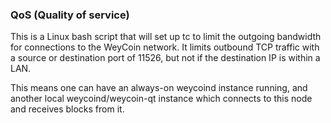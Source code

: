 ### QoS (Quality of service) ###

This is a Linux bash script that will set up tc to limit the outgoing bandwidth for connections to the WeyCoin network. It limits outbound TCP traffic with a source or destination port of 11526, but not if the destination IP is within a LAN.

This means one can have an always-on weycoind instance running, and another local weycoind/weycoin-qt instance which connects to this node and receives blocks from it.

